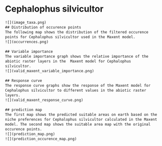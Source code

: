 # Cephalophus silvicultor 
    ![](image_taxa.png) 
    ## Distribution of occurence points 
    The following map shows the distribution of the filtered occurence points for Cephalophus silvicultor used in the Maxent model. 
    ![](occurrences.png)
    
    ## Variable importance 
    The variable importance graph shows the relative importance of the abiotic raster layers in the  Maxent model for Cephalophus silvicultor. 
    ![](valid_maxent_variable_importance.png)
    
    ## Response curve 
    The response curve graphs show the response of the Maxent model for Cephalophus silvicultor to different values in the abiotic raster layers. 
    ![](valid_maxent_response_curve.png)
    
    ## prediction map 
    The first map shows the predicted suitable areas on earth based on the niche preferences for Cephalophus silvicultor calculated in the Maxent model. The second map shows the suitable area map with the original occurence points. 
    ![](prediction_map.png)
    ![](prediction_occurence_map.png)
    
